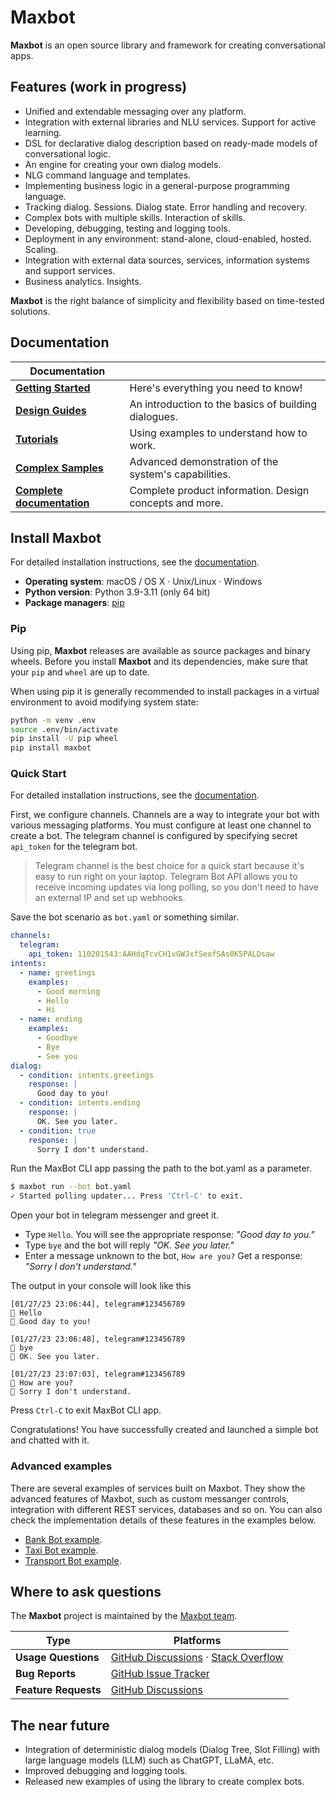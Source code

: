 # Maxbot

**Maxbot** is an open source library and framework for creating conversational apps.

## Features (work in progress)
- Unified and extendable messaging over any platform.
- Integration with external libraries and NLU services. Support for active learning.
- DSL for declarative dialog description based on ready-made models of conversational logic.
- An engine for creating your own dialog models.
- NLG command language and templates.
- Implementing business logic in a general-purpose programming language.
- Tracking dialog. Sessions. Dialog state. Error handling and recovery.
- Complex bots with multiple skills. Interaction of skills.
- Developing, debugging, testing and logging tools.
- Deployment in any environment: stand-alone, cloud-enabled, hosted. Scaling.
- Integration with external data sources, services, information systems and support services.
- Business analytics. Insights.

**Maxbot** is the right balance of simplicity and flexibility based on time-tested solutions.

## Documentation

| Documentation                                                     |                                                        |
| ----------------------------------------------------------------- | ------------------------------------------------------ |
| **[Getting Started](https://maxbot.ai/category/getting-started)** | Here's everything you need to know!                    |
| **[Design Guides](https://maxbot.ai/category/design-guides)**     | An introduction to the basics of building dialogues.   |
| **[Tutorials](https://maxbot.ai/category/tutorials)**             | Using examples to understand how to work.              |
| **[Complex Samples](https://maxbot.ai)**                          | Advanced demonstration of the system's capabilities.   |
| **[Complete documentation](https://maxbot.ai)**                   | Complete product information. Design concepts and more.|


## Install Maxbot

For detailed installation instructions, see the
[documentation](https://maxbot.ai/getting-started/installation).

- **Operating system**: macOS / OS X · Unix/Linux · Windows
- **Python version**: Python 3.9-3.11 (only 64 bit)
- **Package managers**: [pip](https://pypi.org/project/maxbot/)

### Pip

Using pip, **Maxbot** releases are available as source packages and binary wheels.
Before you install **Maxbot** and its dependencies, make sure that
your `pip` and `wheel` are up to date.

When using pip it is generally recommended to install packages in a virtual
environment to avoid modifying system state:

```bash
python -m venv .env
source .env/bin/activate
pip install -U pip wheel
pip install maxbot
```

### Quick Start

For detailed installation instructions, see the
[documentation](https://maxbot.ai/getting-started/quick-start).

First, we configure channels. Channels are a way to integrate your bot with various messaging platforms.
You must configure at least one channel to create a bot. The telegram channel is configured by specifying secret `api_token` for the telegram bot.

> Telegram channel is the best choice for a quick start because it's easy to run right on your laptop.
> Telegram Bot API allows you to receive incoming updates via long polling, so you don't need to have an external IP and set up webhooks.

Save the bot scenario as `bot.yaml` or something similar.

```yaml
channels:
  telegram:
    api_token: 110201543:AAHdqTcvCH1vGWJxfSeofSAs0K5PALDsaw
intents:
  - name: greetings
    examples:
      - Good morning
      - Hello
      - Hi
  - name: ending
    examples:
      - Goodbye
      - Bye
      - See you
dialog:
  - condition: intents.greetings
    response: |
      Good day to you!
  - condition: intents.ending
    response: |
      OK. See you later.
  - condition: true
    response: |
      Sorry I don't understand.
```

Run the MaxBot CLI app passing the path to the bot.yaml as a parameter.

```bash
$ maxbot run --bot bot.yaml
✓ Started polling updater... Press 'Ctrl-C' to exit.
```

Open your bot in telegram messenger and greet it.

- Type `Hello`. You will see the appropriate response: *"Good day to you."*
- Type `bye` and the bot will reply *"OK. See you later."*
- Enter a message unknown to the bot, `How are you?` Get a response: *"Sorry I don't understand."*

The output in your console will look like this

```
[01/27/23 23:06:44], telegram#123456789
🧑 Hello
🤖 Good day to you!

[01/27/23 23:06:48], telegram#123456789
🧑 bye
🤖 OK. See you later.

[01/27/23 23:07:03], telegram#123456789
🧑 How are you?
🤖 Sorry I don't understand.
```

Press `Ctrl-C` to exit MaxBot CLI app.

Congratulations! You have successfully created and launched a simple bot and chatted with it.

### Advanced examples

There are several examples of services built on Maxbot. They show the advanced features of Maxbot, such as custom messanger controls, integration with different REST services, databases and so on. You can also check the implementation details of these features in the examples below.

- [Bank Bot example](https://github.com/maxbot-ai/bank_bot).
- [Taxi Bot example](https://github.com/maxbot-ai/taxi_bot).
- [Transport Bot example](https://github.com/maxbot-ai/transport_bot).

## Where to ask questions

The **Maxbot** project is maintained by the [Maxbot team](https://maxbot.ai).

| Type                            | Platforms                               |
| ------------------------------- | --------------------------------------- |
| **Usage Questions**             | [GitHub Discussions] · [Stack Overflow] |
| **Bug Reports**                 | [GitHub Issue Tracker]                  |
| **Feature Requests**            | [GitHub Discussions]                    |

[github issue tracker]: https://github.com/maxbot-ai/maxbot/issues
[github discussions]: https://github.com/maxbot-ai/maxbot/discussions
[stack overflow]: https://stackoverflow.com/questions/tagged/maxbot


## The near future

- Integration of deterministic dialog models (Dialog Tree, Slot Filling) with large language models (LLM) such as ChatGPT, LLaMA, etc.
- Improved debugging and logging tools.
- Released new examples of using the library to create complex bots.
